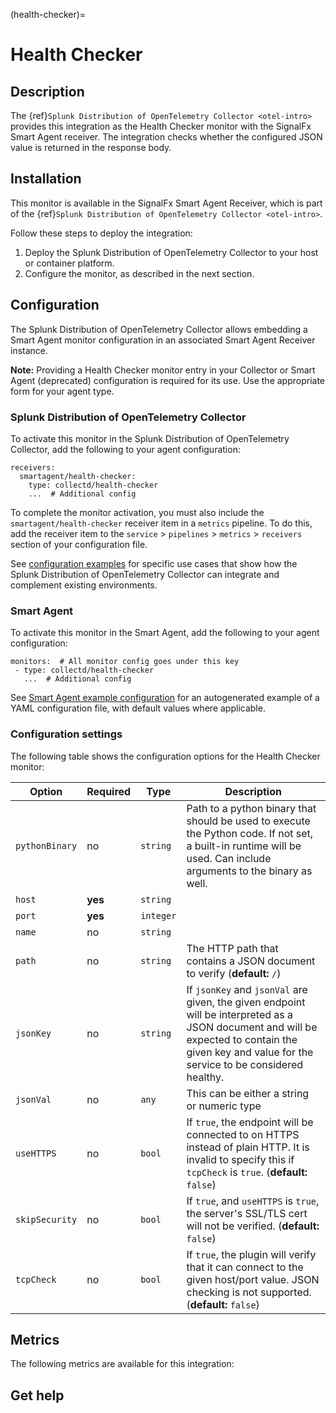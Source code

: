 (health-checker)=

# Health Checker

<meta name="description" content="Use this Splunk Observability Cloud integration for the Health Checker monitor. See benefits, install, configuration, and metrics">

## Description

The {ref}`Splunk Distribution of OpenTelemetry Collector <otel-intro>` provides this integration as the Health Checker monitor with the SignalFx Smart Agent receiver. The integration checks whether the configured JSON value is returned in the response body.

## Installation

This monitor is available in the SignalFx Smart Agent Receiver, which is part of the {ref}`Splunk Distribution of OpenTelemetry Collector <otel-intro>`.

Follow these steps to deploy the integration:

1. Deploy the Splunk Distribution of OpenTelemetry Collector to your host or container platform.
2. Configure the monitor, as described in the next section.

## Configuration

The Splunk Distribution of OpenTelemetry Collector allows embedding a Smart Agent monitor configuration in an associated Smart Agent Receiver instance.

**Note:** Providing a Health Checker monitor entry in your Collector or Smart Agent (deprecated) configuration is required for its use. Use the appropriate form for your agent type.

### Splunk Distribution of OpenTelemetry Collector

To activate this monitor in the Splunk Distribution of OpenTelemetry Collector, add the following to your agent configuration:

```
receivers:
  smartagent/health-checker:
    type: collectd/health-checker
    ...  # Additional config
```

To complete the monitor activation, you must also include the `smartagent/health-checker` receiver item in a `metrics` pipeline. To do this, add the receiver item to the `service` > `pipelines` > `metrics` > `receivers` section of your configuration file.

See <a href="https://github.com/signalfx/splunk-otel-collector/tree/main/examples" target="_blank">configuration examples</a> for specific use cases that show how the Splunk Distribution of OpenTelemetry Collector can integrate and complement existing environments.

### Smart Agent

To activate this monitor in the Smart Agent, add the following to your agent configuration:

```
monitors:  # All monitor config goes under this key
 - type: collectd/health-checker
   ...  # Additional config
```

See <a href="https://docs.splunk.com/Observability/gdi/smart-agent/smart-agent-resources.html#configure-the-smart-agent" target="_blank">Smart Agent example configuration</a> for an autogenerated example of a YAML configuration file, with default values where applicable.

### Configuration settings

The following table shows the configuration options for the Health Checker monitor:

| Option | Required | Type | Description |
| --- | --- | --- | --- |
| `pythonBinary` | no | `string` | Path to a python binary that should be used to execute the Python code. If not set, a built-in runtime will be used.  Can include arguments to the binary as well. |
| `host` | **yes** | `string` |  |
| `port` | **yes** | `integer` |  |
| `name` | no | `string` |  |
| `path` | no | `string` | The HTTP path that contains a JSON document to verify (**default:** `/`) |
| `jsonKey` | no | `string` | If `jsonKey` and `jsonVal` are given, the given endpoint will be interpreted as a JSON document and will be expected to contain the given key and value for the service to be considered healthy. |
| `jsonVal` | no | `any` | This can be either a string or numeric type |
| `useHTTPS` | no | `bool` | If `true`, the endpoint will be connected to on HTTPS instead of plain HTTP.  It is invalid to specify this if `tcpCheck` is `true`. (**default:** `false`) |
| `skipSecurity` | no | `bool` | If `true`, and `useHTTPS` is `true`, the server's SSL/TLS cert will not be verified. (**default:** `false`) |
| `tcpCheck` | no | `bool` | If `true`, the plugin will verify that it can connect to the given host/port value. JSON checking is not supported. (**default:** `false`) |


## Metrics

The following metrics are available for this integration:

<div class="metrics-yaml" url="https://raw.githubusercontent.com/signalfx/signalfx-agent/main/pkg/monitors/healthchecker/metadata.yaml"></div>

## Get help

```{include} /_includes/troubleshooting.md
```
